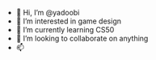 - 👋 Hi, I’m @yadoobi
- 👀 I’m interested in game design
- 🌱 I’m currently learning CS50 
- 💞️ I’m looking to collaborate on anything
- 📫 

<!---
yadoobi/yadoobi is a ✨ special ✨ repository because its `README.md` (this file) appears on your GitHub profile.
You can click the Preview link to take a look at your changes.
--->
